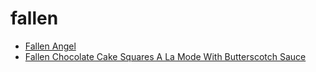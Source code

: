 # fallen

 * [Fallen Angel](../../index/f/fallen-angel-102819.json)
 * [Fallen Chocolate Cake Squares A La Mode With Butterscotch Sauce](../../index/f/fallen-chocolate-cake-squares-a-la-mode-with-butterscotch-sauce-14038.json)
